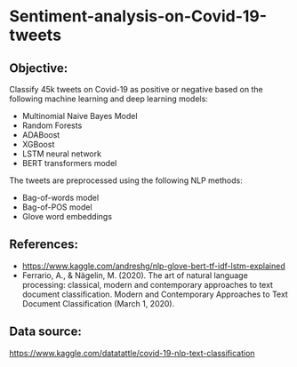 # Sentiment-analysis-on-Covid-19-tweets

Objective: 
-----------------------------------------------------------------------------------------------------------------------------------------
Classify 45k tweets on Covid-19 as positive or negative based on the following machine learning and deep learning models: 

* Multinomial Naive Bayes Model
* Random Forests 
* ADABoost
* XGBoost
* LSTM neural network
* BERT transformers model

The tweets are preprocessed using the following NLP methods: 

* Bag-of-words model
* Bag-of-POS model
* Glove word embeddings

References: 
----------------------------------------------------------------------------------------------------------------------------------------
* https://www.kaggle.com/andreshg/nlp-glove-bert-tf-idf-lstm-explained
* Ferrario, A., & Nägelin, M. (2020). The art of natural language processing: classical, modern and contemporary approaches to text document classification. Modern and Contemporary Approaches to Text Document Classification (March 1, 2020).

Data source: 
----------------------------------------------------------------------------------------------------------------------------------------
https://www.kaggle.com/datatattle/covid-19-nlp-text-classification
